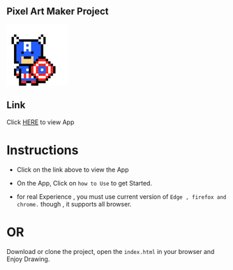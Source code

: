## Pixel Art Maker Project

![pixel art](images.png)
 
## Link

Click [HERE](https://akstanlee.github.io/AkStanlee.github.io-pixel-art-maker/) to view App

# Instructions

* Click on the link above to view the App

* On the App, Click on `how to Use` to get Started.

* for real Experience , you must use current version of `Edge , firefox and chrome.` though , it supports all browser.

# OR

Download or clone the project, open  the `index.html` in your browser and Enjoy Drawing.






